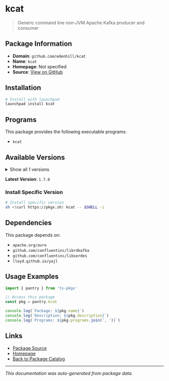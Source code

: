 # kcat

> Generic command line non-JVM Apache Kafka producer and consumer

## Package Information

- **Domain**: `github.com/edenhill/kcat`
- **Name**: `kcat`
- **Homepage**: Not specified
- **Source**: [View on GitHub](https://github.com/pkgxdev/pantry/tree/main/projects/github.com/edenhill/kcat/package.yml)

## Installation

```bash
# Install with launchpad
launchpad install kcat
```

## Programs

This package provides the following executable programs:

- `kcat`

## Available Versions

<details>
<summary>Show all 1 versions</summary>

- `1.7.0`

</details>

**Latest Version**: `1.7.0`

### Install Specific Version

```bash
# Install specific version
sh <(curl https://pkgx.sh) kcat -- $SHELL -i
```

## Dependencies

This package depends on:

- `apache.org/avro`
- `github.com/confluentinc/librdkafka`
- `github.com/confluentinc/libserdes`
- `lloyd.github.io/yajl`

## Usage Examples

```typescript
import { pantry } from 'ts-pkgx'

// Access this package
const pkg = pantry.kcat

console.log(`Package: ${pkg.name}`)
console.log(`Description: ${pkg.description}`)
console.log(`Programs: ${pkg.programs.join(', ')}`)
```

## Links

- [Package Source](https://github.com/pkgxdev/pantry/tree/main/projects/github.com/edenhill/kcat/package.yml)
- [Homepage](#)
- [Back to Package Catalog](../package-catalog.md)

---

*This documentation was auto-generated from package data.*

